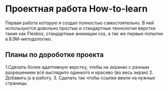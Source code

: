# Проектная работа How-to-learn

Первая работа которую я создал полностью самостоятельно. В ней используются довольно простые и стандартные технологии верстки такие как Flexbox, стандартные анимации css, а так же первые попытки в БЭМ-методологию.

## Планы по дороботке проекта
1.Сделать более адаптивную верстку, чтобы на экранах с разным разрешением всё выглядило одинкого и красиво (во весь экран)
2. Добавить js в работу.
3. Сделать так чтобы ссылки ввели на нужные страницы.
